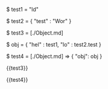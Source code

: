 $ test1 = "ld"

$ test2 = {
    "test" : "Wor"
}

$ test3 = [./Object.md]

$ obj = {
    "hel" : test1,
    "lo" : test2.test
}

$ test4 = [./Object.md] => {
    "obj": obj
}

{{test3}}

{{test4}}

